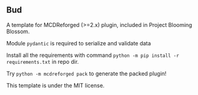 Bud
-----

A template for MCDReforged (>=2.x) plugin, included in Project Blooming Blossom.

Module `pydantic` is required to serialize and validate data

Install all the requirements with command `python -m pip install -r requirements.txt` in repo dir.

Try `python -m mcdreforged pack` to generate the packed plugin!

This template is under the MIT license.
